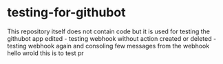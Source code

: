 # testing-for-githubot
This repository itself does not contain code but it is used for testing the githubot app edited - testing webhook without action created or deleted - testing webhook again and consoling few messages from the webhook
hello wrold
this is to test pr
